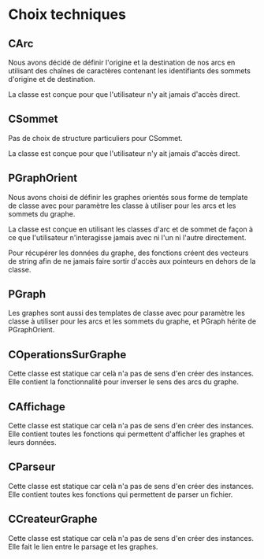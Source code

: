 # Choix techniques

## CArc

Nous avons décidé de définir l'origine et la destination de nos arcs en utilisant des chaînes de caractères contenant les identifiants des sommets d'origine et de destination.

La classe est conçue pour que l'utilisateur n'y ait jamais d'accès direct.

## CSommet

Pas de choix de structure particuliers pour CSommet.

La classe est conçue pour que l'utilisateur n'y ait jamais d'accès direct.

## PGraphOrient

Nous avons choisi de définir les graphes orientés sous forme de template de classe avec pour paramètre les classe à utiliser pour les arcs et les sommets du graphe.

La classe est conçue en utilisant les classes d'arc et de sommet de façon à ce que l'utilisateur n'interagisse jamais avec ni l'un ni l'autre directement.

Pour récupérer les données du graphe, des fonctions créent des vecteurs de string afin de ne jamais faire sortir d'accès aux pointeurs en dehors de la classe.

## PGraph

Les graphes sont aussi des templates de classe avec pour paramètre les classe à utiliser pour les arcs et les sommets du graphe, et PGraph hérite de PGraphOrient.

## COperationsSurGraphe

Cette classe est statique car celà n'a pas de sens d'en créer des instances. Elle contient la fonctionnalité pour inverser le sens des arcs du graphe.

## CAffichage

Cette classe est statique car celà n'a pas de sens d'en créer des instances. Elle contient toutes les fonctions qui permettent d'afficher les graphes et leurs données.

## CParseur

Cette classe est statique car celà n'a pas de sens d'en créer des instances. Elle contient toutes kes fonctions qui permettent de parser un fichier.

## CCreateurGraphe

Cette classe est statique car celà n'a pas de sens d'en créer des instances. Elle fait le lien entre le parsage et les graphes.
